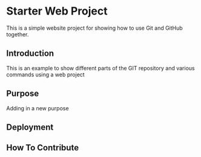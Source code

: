 # Starter Web Project
This is a simple website project for showing how to use Git and GitHub together.
## Introduction
This is an example to show different parts of the GIT repository and various commands using a web project
## Purpose
Adding in a new purpose
## Deployment

## How To Contribute